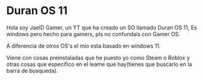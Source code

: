 # Duran OS 11


Hola soy JaelD Gamer, un YT que ha creado un SO llamado Duran OS 11,
Es windows pero hecho para gamers, pls no confundais con Gamer OS.

A diferencia de otros OS's el mio esta basado en windows 11.

Viene con cosas preinstaladas que he puesto yo como Steam o Roblox y otras cosas que especifico en el leame que hay(tienes que buscarlo en la barra de busqueda).
